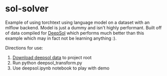 # sol-solver
Example of using torchtext using language model on a dataset with an mlflow backend. Model is just a dummy and isn't highly performant. Built off of data compiled for [DeepSol](https://pubmed.ncbi.nlm.nih.gov/29554211/) which performs much better than this example which may in fact not be learning anything :).

Directions for use: 
1) [Download deepsol data](https://zenodo.org/record/1162886/files/sameerkhurana10/DSOL_rv0.2-v0.3.zip?download=1) to project root
2) Run python deepsol_transform.py
3) Use deepsol.ipynb notebook to play with demo